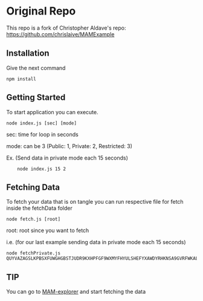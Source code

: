 # Original Repo

This repo is a fork of Christopher Aldave's repo: https://github.com/chrislaive/MAMExample

## Installation

Give the next command
```
npm install
```

## Getting Started

To start application you can execute.

```
node index.js [sec] [mode]
```

sec: time for loop in seconds

mode: can be 3 (Public: 1, Private: 2, Restricted: 3)

Ex. (Send data in private mode each 15 seconds)
```
    node index.js 15 2
```

## Fetching Data

To fetch your data that is on tangle you can run respective file for fetch inside the fetchData folder

```
node fetch.js [root]
```

root: root since you want to fetch

i.e. (for our last example sending data in private mode each 15 seconds)

    node fetchPrivate.js QUYVAZAGSLKPBSXFUWGHGBSTJUDR9KXHPFGF9WXMYFHYULSHEFYXAWDYRHKNSA9GVRFWKALVCUSETQDDJ

## TIP

You can go to [MAM-explorer](https://iota-mam-explorer.now.sh/#/) and start fetching the data

